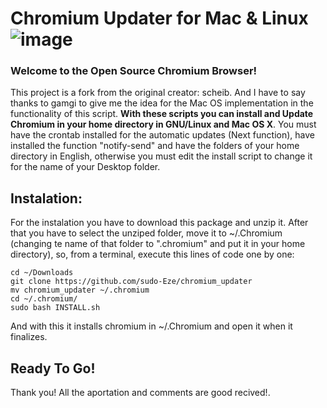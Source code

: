 # Chromium Updater for Mac & Linux            ![image](https://user-images.githubusercontent.com/84420737/118993821-360ec700-b95c-11eb-8d6d-b07f7d79ff53.png)
### Welcome to the Open Source Chromium Browser!
This project is a fork from the original creator: scheib. And I have to say thanks to gamgi to give me the idea for the Mac OS implementation in the functionality of this script.
**With these scripts you can install and Update Chromium in your home directory in GNU/Linux and Mac OS X**. You must have the crontab installed for the automatic updates (Next function), have installed the function "notify-send" and have the folders of your home directory in English, otherwise you must edit the install script to change it for the name of your Desktop folder.
## Instalation:
  For the instalation you have to download this package and unzip it. After that you have to select the unziped folder, move it to ~/.Chromium (changing te name of that folder to ".chromium" and put it in your home directory), so, from a terminal, execute this lines of code one by one:
```
cd ~/Downloads
git clone https://github.com/sudo-Eze/chromium_updater
mv chromium_updater ~/.chromium
cd ~/.chromium/
sudo bash INSTALL.sh
```
  And with this it installs chromium in ~/.Chromium and open it when it finalizes.

## Ready To Go!
  Thank you! All the aportation and comments are good recived!.
